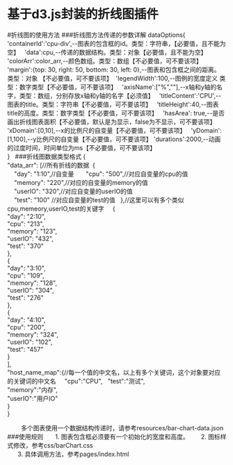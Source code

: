 # 基于d3.js封装的折线图插件
#折线图的使用方法
###折线图方法传递的参数详解
	dataOptions{  
	'containerId':'cpu-div',--图表的包含框的id。类型：字符串，【必要值，且不能为空】  
	'data':cpu,--传递的数据结构。类型：对象【必要值，且不能为空】  
	'colorArr':color_arr,--颜色数组。类型：数组【不必要值，可不要该项】  
	'margin':{top: 30, right: 50, bottom: 30, left: 0},--图表和包含框之间的距离。 类型：对象 【不必要值，可不要该项】  
	'legendWidth':100,--图例的宽度定义 类型：数字类型【不必要值，可不要该项】  
	'axisName':["%",""],--x轴和y轴的名字，类型：数组，分别存放x轴和y轴的名字【必须值】  
	'titleContent':'CPU',--图表的title。类型：字符串【不必要值，可不要该项】  
	'titleHeight':40,--图表title的高度。类型：数字类型【不必要值，可不要该项】  
  'hasArea': true,--是否画出折线图表面积【不必要值，默认是为显示，false为不显示，可不要该项】 	
  'xDomain':[0,10],--x的比例尺的自变量【不必要值，可不要该项】  
  'yDomain':[1,100],--y比例尺的自变量【不必要值，可不要该项】
  'durations':2000,--动画的过度时间，时间单位为ms【不必要值，可不要该项】  
  	}  
###折线图数据类型格式
 {  
  "data_arr": [//所有折线的数据  
    {  
      "day": "1:10",//自变量  
      "cpu": "500",//对应自变量的cpu的值  
      "memory": "220",//对应的自变量的memory的值  
      "userIO": "320",//对应自变量的userIO的值  
      "test": "100" //对应自变量的test的值 
    },//这里可以有多个类似cpu,memeory,userIO,test的关键字  
    {  
      "day": "2:10",  
      "cpu": "213",  
      "memory": "123",  
      "userIO": "432",  
      "test": "370"  
    },  
    {  
      "day": "3:10",  
      "cpu": "109",  
      "memory": "128",  
      "userIO": "304",  
      "test": "276"  
    },  
    {  
      "day": "4:10",  
      "cpu": "200",  
      "memory": "324",  
      "userIO": "102",  
      "test": "457"  
    }  
  ],  
  "host_name_map":{//每一个值的中文名，以上有多个关键词，这个对象要对应的关键词的中文名  
    "cpu":"CPU",  
    "test":"测试",  
    "memory":"内存",  
    "userIO":"用户IO"  
  }  
}  





         多个图表使用一个数据结构传递时，请参考resources/bar-chart-data.json  
###使用规则
       1. 图表包含框必须要有一个初始化的宽度和高度。
       2. 图标样式修改，参考css/barChart.css  
       3. 具体调用方法，参考pages/index.html
